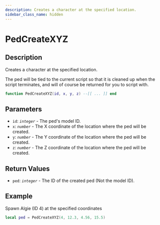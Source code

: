 ```yaml
---
description: Creates a character at the specified location.
sidebar_class_name: hidden
---
```


# PedCreateXYZ

## Description

Creates a character at the specified location.

The ped will be tied to the current script so that it is cleaned up when the script terminates, and will of course be returned for you to script with.

```lua
function PedCreateXYZ(id, x, y, z) --[[ ... ]] end
```

## Parameters

- `id`: _`integer`_ - The ped's model ID.
- `x`: _`number`_ - The X coordinate of the location where the ped will be created.
- `y`: _`number`_ - The Y coordinate of the location where the ped will be created.
- `z`: _`number`_ - The Z coordinate of the location where the ped will be created.

## Return Values

- `ped`: _`integer`_ - The ID of the created ped (Not the model ID).

## Example

Spawn Algie (ID 4) at the specified coordinates

```lua
local ped = PedCreateXYZ(4, 12.3, 4.56, 15.5)
```
